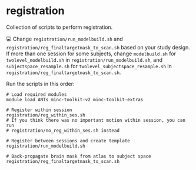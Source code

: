 # registration
Collection of scripts to perform registration. 

:computer: Change `registration/run_modelbuild.sh` and `registration/reg_finaltargetmask_to_scan.sh`
based on your study design. If more than one session for some subjects, change `modelbuild.sh` for `twolevel_modelbuild.sh` in
`registration/run_modelbuild.sh`, and `subjectspace_resample.sh` for `twolevel_subjectspace_resample.sh` in `registration/reg_finaltargetmask_to_scan.sh`.

Run the scripts in this order:
```
# Load required modules
module load ANTs minc-toolkit-v2 minc-toolkit-extras

# Register within session
registration/reg_within_ses.sh
# If you think there was no important motion within session, you can run 
# registration/no_reg_within_ses.sh instead

# Register between sessions and create template
registration/run_modelbuild.sh

# Back-propagate brain mask from atlas to subject space
registration/reg_finaltargetmask_to_scan.sh
```